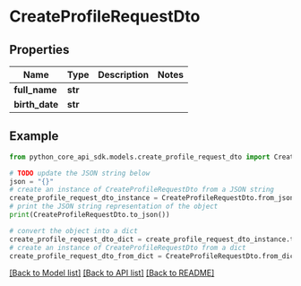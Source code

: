 # CreateProfileRequestDto


## Properties

Name | Type | Description | Notes
------------ | ------------- | ------------- | -------------
**full_name** | **str** |  | 
**birth_date** | **str** |  | 

## Example

```python
from python_core_api_sdk.models.create_profile_request_dto import CreateProfileRequestDto

# TODO update the JSON string below
json = "{}"
# create an instance of CreateProfileRequestDto from a JSON string
create_profile_request_dto_instance = CreateProfileRequestDto.from_json(json)
# print the JSON string representation of the object
print(CreateProfileRequestDto.to_json())

# convert the object into a dict
create_profile_request_dto_dict = create_profile_request_dto_instance.to_dict()
# create an instance of CreateProfileRequestDto from a dict
create_profile_request_dto_from_dict = CreateProfileRequestDto.from_dict(create_profile_request_dto_dict)
```
[[Back to Model list]](../README.md#documentation-for-models) [[Back to API list]](../README.md#documentation-for-api-endpoints) [[Back to README]](../README.md)


